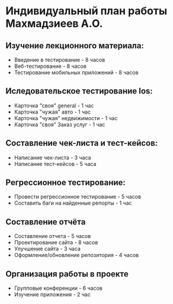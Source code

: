 # Индивидуальный план работы Махмадзиеев А.О.
## Изучение лекционного материала:
* Введение в тестирование - 8 часов
* Веб-тестирование - 8 часов
* Тестирование мобильных приложений - 8 часов
## Иследовательское тестирование Ios:
* Карточка "своя" general - 1 час
* Карточка "чужая" авто - 1 час
* Карточка "чужая" недвижимости - 1 час
* Карточка "своя" 3аказ услуг - 1 час
## Составление чек-листа и тест-кейсов:
* Написание чек-листа - 3 часа
* Написание тест-кейсов - 5 часа
## Регрессионное тестирование:
* Провести регрессионное тестирование - 5 часов
* Составить баги на найденные репорты - 1 час
## Составление отчёта
* Составление отчета - 5 часов
* Проектирование сайта - 8 часов
* Улучшение сайта - 3 часа
* Оформление/обновление репозитория - 4 часов
## Организация работы в проекте
* Групповые конференции - 6 часов
* Изучение приложения - 2 час
